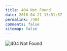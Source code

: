 ```yaml
---
title: 404 Not Found
date: 2018-04-21 13:51:57
permalink: /404
comments: false
sitemap: false
---
```


![404 Not Found](/images/sakamoto/asleep.gif "404 Not Found")
